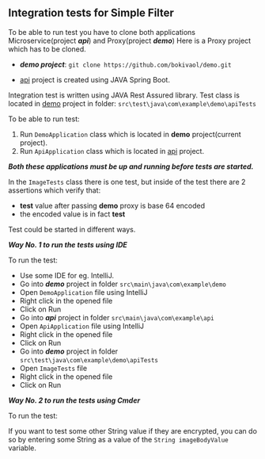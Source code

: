 Integration tests for Simple Filter
-------------------------------------
To be able to run test you have to clone both applications Microservice(project ***api***) and Proxy(project ***demo***)
Here is a Proxy project which has to be cloned.

- ***demo project***: ```git clone https://github.com/bokivaol/demo.git```

- [api](https://github.com/bokivaol/api) project is created using JAVA Spring Boot.

Integration test is written using JAVA Rest Assured library.
Test class is located in [demo](https://github.com/bokivaol/demo) project in folder: ```src\test\java\com\example\demo\apiTests```

To be able to run test:
1. Run ```DemoApplication``` class which is located in **demo** project(current project).
2. Run ```ApiApplication``` class which is located in [api](https://github.com/bokivaol/api) project.

***Both these applications must be up and running before tests are started.***

In the ```ImageTests``` class there is one test, but inside of the test there are 2 assertions
which verify that:
- **test** value after passing **demo** proxy is base 64 encoded
- the encoded value is in fact **test**

Test could be started in different ways.

***Way No. 1 to run the tests using IDE***

To run the test:
- Use some IDE for eg. IntelliJ.
- Go into ***demo*** project in folder ```src\main\java\com\example\demo```
- Open ```DemoApplication``` file using IntelliJ
- Right click in the opened file
- Click on Run
- Go into ***api*** project in folder ```src\main\java\com\example\api```
- Open ```ApiApplication``` file using IntelliJ
- Right click in the opened file
- Click on Run
- Go into ***demo*** project in folder ```src\test\java\com\example\demo\apiTests```
- Open ```ImageTests``` file
- Right click in the opened file
- Click on Run

***Way No. 2 to run the tests using Cmder***

To run the test:

If you want to test some other String value if they are encrypted, 
you can do so by entering some String as a value of the ```String imageBodyValue``` variable.
